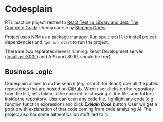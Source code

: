 # Codesplain

RTL practice project related to [React Testing Library and Jest: The Complete Guide](https://www.udemy.com/course/react-testing-library-and-jest) Udemy course by [Stephen Grider](https://www.udemy.com/user/sgslo).

Project uses NPM as a package manager. Run `npm install` to install project dependencies and `npm run start` to run the project.

There are two separates servers running: React Development server ([localhost:3000](http://localhost:3000)) and API (port 8000, should be free).

## Business Logic

Codesplain allows to do the search (e.g. search for React) over all the public repositories that are hosted on [GitHub](https://github.com). When user clicks on the repository from the list, he's taken to the code editor showing all the files and folders inside the repository. User can open any code file, highlight any code (e.g. function function expression) and click **_Explain Code_** button. User will get a popup with explanation of that code coming from code analyzing AI. The project also has some authentication stuff tied to it.
